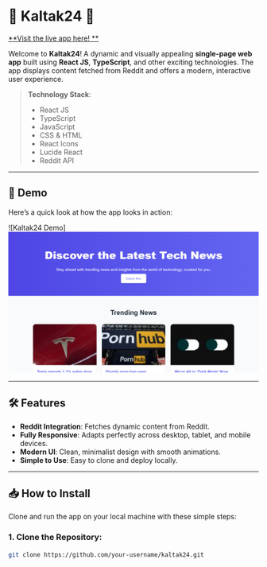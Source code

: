 # 🌟 **Kaltak24** 🌟
[**Visit the live app here! **](https://kaltak24.vercel.app)

Welcome to **Kaltak24**! A dynamic and visually appealing **single-page web app** built using **React JS**, **TypeScript**, and other exciting technologies. The app displays content fetched from Reddit and offers a modern, interactive user experience.

> **Technology Stack**:
> - React JS
> - TypeScript
> - JavaScript
> - CSS & HTML
> - React Icons
> - Lucide React
> - Reddit API

---

## 🚀 **Demo**

Here’s a quick look at how the app looks in action:

![Kaltak24 Demo]![alt text](image.png)

---

## 🛠️ **Features**

- **Reddit Integration**: Fetches dynamic content from Reddit.
- **Fully Responsive**: Adapts perfectly across desktop, tablet, and mobile devices.
- **Modern UI**: Clean, minimalist design with smooth animations.
- **Simple to Use**: Easy to clone and deploy locally.

---

## 📥 **How to Install**

Clone and run the app on your local machine with these simple steps:

### 1. **Clone the Repository**:

```bash
git clone https://github.com/your-username/kaltak24.git
